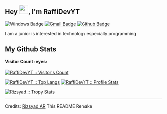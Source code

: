 ## Hey <img src="https://github.com/TheDudeThatCode/TheDudeThatCode/blob/master/Assets/Hi.gif" width="29px">, I'm RaffiDevYT
![Windows Badge](https://img.shields.io/badge/windows-linux-blue?&logo=windows)
[![Gmail Badge](https://img.shields.io/badge/-raffidevyt@gmail.com-c14438?style=flat&logo=Gmail&logoColor=white&link=mailto:raffidevyt@gmail.com)](mailto:raffidevyt@gmail.com) 
[![Github Badge](https://img.shields.io/badge/-RaffiDev-grey?style=flat&logo=github&logoColor=white&link=https://github.com/RaffiDevYT/)](https://www.github.com/raffidevyt/)

<p align='left'>I am a junior is interested in technology especially programming</p>

<h2>My Github Stats</h2>

<h4>Visitor Count :eyes:</h4>
<p>
    <a href="https://github.com/RaffiDevYT">
        <img src="https://profile-counter.glitch.me/%7BRaffiDevYT%7D/count.svg" alt="RaffiDevYT :: Visitor's Count" />
    </a>
</p>

<p>
    <a href="https://github.com/RaffiDevYT"><img src="https://github-readme-stats.vercel.app/api/top-langs/?username=Rizsyad&theme=tokyonight&layout=compact&hide_border=true&bg_color=282A36&icon_color=686868&title_color=57c7ff&text_color=9aedfe" alt="RaffiDevYT :: Top Langs" /></a>
    <a href="https://github.com/RaffiDevYT"><img src="https://github-readme-stats.vercel.app/api?username=RaffiDevYT&show_icons=true&include_all_commits=true&hide_border=true&bg_color=282A36&icon_color=686868&title_color=57c7ff&text_color=9aedfe&custom_title=My+Github+Stats" alt="RaffiDevYT :: Profile Stats" /></a>
</p>

<p>
    <a href="https://github.com/RaffiDevYT">
        <img src="https://github-profile-trophy.vercel.app/?username=Rizsyad&theme=dracula&rank=S,AAA,AA,B,C,A&margin-w=10" alt="Rizsyad :: Tropy Stats" />
    </a>
</p>

-----
Credits: [Rizsyad AR](https://github.com/Rizsyad)
This README Remake 

